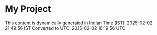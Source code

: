 # My Project

This content is dynamically generated in Indian Time (IST): 2025-02-02 21:49:56 IST
Converted to UTC: 2025-02-02 16:19:56 UTC
